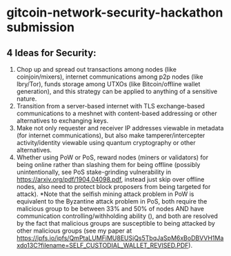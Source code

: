 # gitcoin-network-security-hackathon submission

## 4 Ideas for Security:

1. Chop up and spread out transactions among nodes (like coinjoin/mixers), internet communications among p2p nodes (like lbry/Tor), funds storage among UTXOs (like Bitcoin/offline wallet generation), and this strategy can be applied to anything of a sensitive nature.
2. Transition from a server-based internet with TLS exchange-based communications to a meshnet with content-based addressing or other alternatives to exchanging keys.
3. Make not only requester and receiver IP addresses viewable in metadata (for internet communications), but also make tamperer/intercepter activity/identity viewable using quantum cryptography or other alternatives.
4. Whether using PoW or PoS, reward nodes (miners or validators) for being online rather than slashing them for being offline (possibly unintentionally, see PoS stake-grinding vulnerability in https://arxiv.org/pdf/1904.04098.pdf, instead just skip over offline nodes, also need to protect block proposers from being targeted for attack). 
*Note that the selfish mining attack problem in PoW is equivalent to the Byzantine attack problem in PoS, both require the malicious group to be between 33% and 50% of nodes AND have communication controlling/withholding ability (), and both are resolved by the fact that malicious groups are susceptible to being attacked by other malicious groups (see my paper at https://ipfs.io/ipfs/QmPtaLUMFiMU8EUSjQs5TbqJaSpM6xBoDBVVH1Maxdo13C?filename=SELF_CUSTODIAL_WALLET_REVISED.PDF). 
